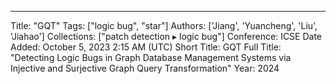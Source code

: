 ---
Title: "GQT"
Tags: ["logic bug", "star"]
Authors: ['Jiang', 'Yuancheng', 'Liu', 'Jiahao']
Collections: ["patch detection ▸ logic bug"]
Conference: ICSE
Date Added: October 5, 2023 2:15 AM (UTC)
Short Title: GQT
Full Title: "Detecting Logic Bugs in Graph Database Management Systems via Injective and Surjective Graph Query Transformation"
Year: 2024